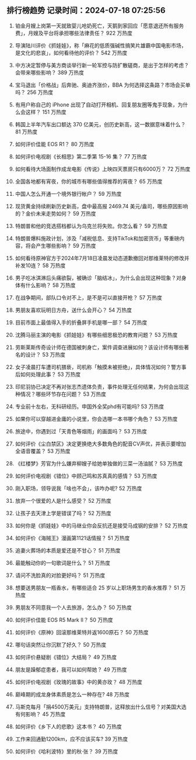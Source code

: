 
## 排行榜趋势 记录时间：2024-07-18 07:25:56
  
  1. 铂金月嫂上岗第一天就致婴儿呛奶死亡，天鹅到家回应「愿意退还所有服务费」，月嫂及平台将承担哪些法律责任？ 922 万热度
    
  2. 导演陆川评价《抓娃娃》，称「麻花的低质强碱性搞笑片雄霸中国电影市场，是文化的悲哀」，如何看待他的评价？ 542 万热度
    
  3. 中方决定暂停与美方商谈举行新一轮军控与防扩散磋商，是出于怎样的考虑？会带来哪些影响？ 389 万热度
    
  4. 宝马退出「价格战」后奔驰、奥迪齐涨价，BBA 为何选择这条路？市场会买单吗？ 256 万热度
    
  5. 有用户称自己的 iPhone 出现了自动打开相机、回复朋友圈等鬼手现象，为什么会这样？ 151 万热度
    
  6. 韩国上半年汽车出口额达 370 亿美元，创历史新高，这一数据意味着什么？ 81 万热度
    
  7. 如何评价佳能 EOS R1？ 80 万热度
    
  8. 如何评价电视剧《长相思》第二季第 15-16 集？ 77 万热度
    
  9. 如何看待大场面制作成龙电影《传说》上映四天票房只有6000万？ 72 万热度
    
  10. 全国各地都有宵夜，你的城市有哪些值得推荐的宵夜？ 65 万热度
    
  11. 中国人怎么开通一个境外银行帐户？ 59 万热度
    
  12. 现货黄金持续刷新历史新高，盘中最高报 2469.74 美元/盎司，哪些原因影响的？金价未来走势如何？ 59 万热度
    
  13. 特朗普和他的竞选搭档都认为乌克兰将失败。你怎么看？ 59 万热度
    
  14. 特朗普爆料施政计划，涉及「减税低息、支持TikTok和加密货币」等重磅内容，将会产生哪些影响？ 59 万热度
    
  15. 如何看待原神官方于2024年7月18日凌晨发动态道歉撤回对那维莱特的修改并补发10连？ 58 万热度
    
  16. 男子吃冰淇淋后头痛欲裂，被确诊「脑结冰」，为什么会出现这种现象？对身体有什么影响？ 58 万热度
    
  17. 在战争期间，部队口令对不上，是不是可以直接开枪？ 57 万热度
    
  18. 男朋友喜欢玩明日方舟，送什么会开心？ 54 万热度
    
  19. 目前市面上最值得入手的折叠屏手机是哪一部？ 54 万热度
    
  20. 沈腾马丽主演的电影《抓娃娃》有哪些细思极恐的教育问题？ 53 万热度
    
  21. 劳斯莱斯传奇设计师在德国被刺身亡，案件调查进展如何？该设计师有哪些著名的设计？ 53 万热度
    
  22. 女子凌晨打车遭司机猥亵，司机称「触摸未被拒绝」，具体情况如何？警方事后如何处理此事？ 53 万热度
    
  23. 印尼羽协已决定不再对张志杰遗体负责，事件处理无任何结果，为何会出现这种情况？哪些环节存在问题？ 53 万热度
    
  24. 专业前十左右，无科研经历。申国外全奖phd有可能吗? 53 万热度
    
  25. 如果你可以穿越进金庸的小说里，你会选哪一本书哪个角色？ 53 万热度
    
  26. 旅途中，你遇到过「天青色等烟雨」的画面吗？ 53 万热度
    
  27. 如何评价《尘白禁区》决定更换绝大多数角色的配音CV声优，并表示要增加全语音覆盖？ 53 万热度
    
  28. 《红楼梦》芳官为什么嫌弃柳嫂子给她单独做的三菜一汤油腻？ 53 万热度
    
  29. 如何评价电视剧《错位》中顾己鸣和苏真真的感情？ 53 万热度
    
  30. 刚入职场，领导说我「啥也不会」，该咋办呢? 52 万热度
    
  31. 放弃一个很爱的人是什么感受？ 52 万热度
    
  32. 让孩子去天津上学是错误了吗？ 52 万热度
    
  33. 如何你是《抓娃娃》中的马继业你会反抗还是接受马成钢的安排？ 52 万热度
    
  34. 如何评价《海贼王》漫画第1121话情报？ 51 万热度
    
  35. 追妻火葬场的本质是爱还是不甘心？ 51 万热度
    
  36. 最能触动你的一句歌词是什么？ 51 万热度
    
  37. 请问不洗脸真的对脸更好吗？ 51 万热度
    
  38. 想要送男朋友一瓶香水，有哪些适合 25 岁以上职场男生的香水推荐？ 51 万热度
    
  39. 男朋友不同意我一个人去旅游，怎么办？ 50 万热度
    
  40. 如何评价佳能 EOS R5 Mark II？ 50 万热度
    
  41. 如何评价《原神》回滚那维莱特并返1600原石？ 50 万热度
    
  42. 哪句话突然让你沉默了好久？ 50 万热度
    
  43. 如何评价悬疑剧《错位》大结局？ 49 万热度
    
  44. 朋友是躁郁症患者，我可以如何帮她？ 49 万热度
    
  45. 如何评价电视剧《玫瑰的故事》中的黄亦玫？ 48 万热度
    
  46. 巅峰期的成龙身体素质是怎么一种存在? 48 万热度
    
  47. 马斯克每月「捐4500万美元」支持特朗普，这释放出什么信号？对美国大选有何影响？ 45 万热度
    
  48. 如何评价《乡下人的悲歌》这本书？ 40 万热度
    
  49. 工作来回通勤1200km，应不应该买车? 39 万热度
    
  50. 如何评价《哈利波特》里的秋·张？ 39 万热度
    